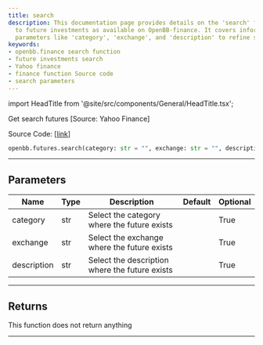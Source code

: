 ```yaml
---
title: search
description: This documentation page provides details on the 'search' function related
  to future investments as available on OpenBB-finance. It covers information on various
  parameters like 'category', 'exchange', and 'description' to refine search.
keywords:
- openbb.finance search function
- future investments search
- Yahoo finance
- finance function Source code
- search parameters
---
```


import HeadTitle from '@site/src/components/General/HeadTitle.tsx';

<HeadTitle title="futures.search - Reference | OpenBB SDK Docs" />

Get search futures [Source: Yahoo Finance]

Source Code: [[link](https://github.com/OpenBB-finance/OpenBBTerminal/tree/main/openbb_terminal/futures/yfinance_model.py#L51)]

```python wordwrap
openbb.futures.search(category: str = "", exchange: str = "", description: str = "")
```

---

## Parameters

| Name | Type | Description | Default | Optional |
| ---- | ---- | ----------- | ------- | -------- |
| category | str | Select the category where the future exists |  | True |
| exchange | str | Select the exchange where the future exists |  | True |
| description | str | Select the description where the future exists |  | True |


---

## Returns

This function does not return anything

---

